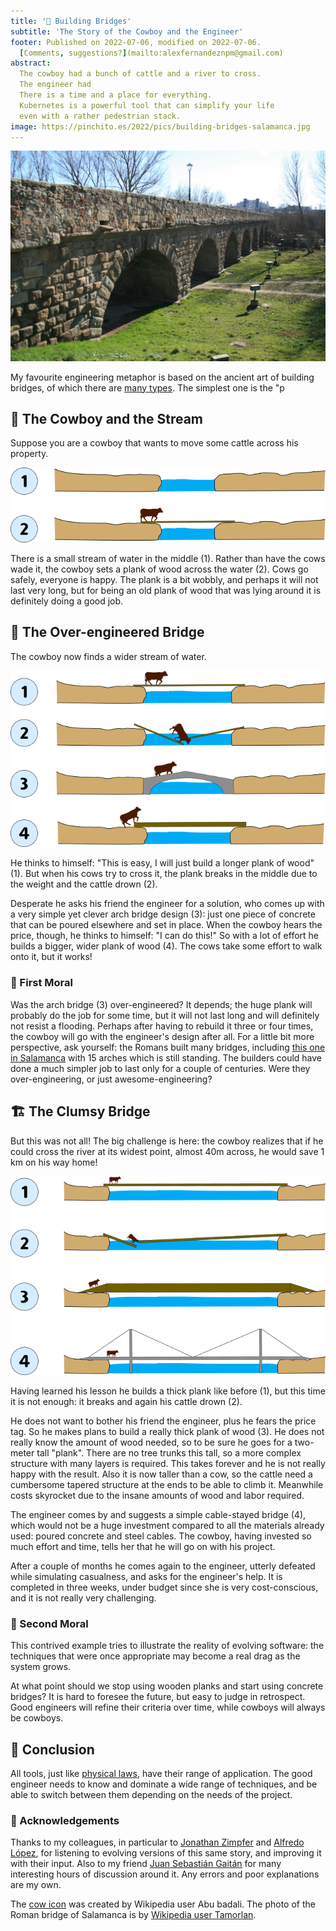```yaml
---
title: '🌉 Building Bridges'
subtitle: 'The Story of the Cowboy and the Engineer'
footer: Published on 2022-07-06, modified on 2022-07-06.
  [Comments, suggestions?](mailto:alexfernandeznpm@gmail.com)
abstract:
  The cowboy had a bunch of cattle and a river to cross.
  The engineer had 
  There is a time and a place for everything.
  Kubernetes is a powerful tool that can simplify your life
  even with a rather pedestrian stack.
image: https://pinchito.es/2022/pics/building-bridges-salamanca.jpg
---
```


![The Roman bridge of Salamanca, dating from around the 1st Century BC.](pics/building-bridges-salamanca.jpg "Roman bridge of Salamanca, with 8 arches showing. By Wikipedia user Tamorlan. Source: https://en.wikipedia.org/wiki/File:Lado_romano_del_Puente_-_Salamanca.JPG")

My favourite engineering metaphor is based on the ancient art of building bridges,
of which there are [many types](https://en.wikipedia.org/wiki/List_of_bridge_types).
The simplest one is the "p

## 🤠 The Cowboy and the Stream

Suppose you are a cowboy that wants to move some cattle across his property.

![Bridging a small stream is easy.](pics/building-bridges-small.png "1: simple drawing of a small river separating two bits of land. 2: the river is now bridged by a plank of wood, with a cow walking on it. Source: the author.")

There is a small stream of water in the middle (1).
Rather than have the cows wade it,
the cowboy sets a plank of wood across the water (2).
Cows go safely, everyone is happy.
The plank is a bit wobbly,
and perhaps it will not last very long,
but for being an old plank of wood that was lying around
it is definitely doing a good job.

## 📏 The Over-engineered Bridge

The cowboy now finds a wider stream of water.

![Bridging a medium stream can be hard.](pics/building-bridges-medium.png "1: a wider river, perhaps 10m wide, crossed by a long plank of wood. 2: the plank breaks and a cow drowns. 3: a concrete arch bridge is now set over the water, with a cow safely crossing it. 4: a thicker plank over the water, with a cow trying to get on it. Source: the author.")

He thinks to himself:
"This is easy, I will just build a longer plank of wood" (1).
But when his cows try to cross it,
the plank breaks in the middle due to the weight
and the cattle drown (2).

Desperate he asks his friend the engineer for a solution,
who comes up with a very simple yet clever arch bridge design (3):
just one piece of concrete that can be poured elsewhere and set in place.
When the cowboy hears the price, though,
he thinks to himself:
"I can do this!"
So with a lot of effort he builds a bigger, wider plank of wood (4).
The cows take some effort to walk onto it, but it works!

### 🤌 First Moral

Was the arch bridge (3) over-engineered?
It depends;
the huge plank will probably do the job for some time,
but it will not last long and will definitely not resist a flooding.
Perhaps after having to rebuild it three or four times,
the cowboy will go with the engineer's design after all.
For a little bit more perspective, ask yourself:
the Romans built many bridges,
including [this one in Salamanca](https://en.wikipedia.org/wiki/Roman_bridge_of_Salamanca)
with 15 arches which is still standing.
The builders could have done a much simpler job to last only for a couple of centuries.
Were they over-engineering, or just awesome-engineering?

## 🏗️ The Clumsy Bridge

But this was not all! The big challenge is here:
the cowboy realizes that if he could cross the river at its widest point,
almost 40m across,
he would save 1 km on his way home!

![Bridging a large stream is really hard and needs specialized tools.](pics/building-bridges-large.png "1: a wider river, almost 40m wide, with a long thick plank of wood. 2: the plank again breaks and another cow drowns. 3: a really thick plank of wood bridges the water, and since it is taller than a cow it is tapered on the extremes. 4: a simple cable-stayed bridge now spans the water, with a few cables stabilizing the structure, and a cow crossing the water safely. Source: the author.")

Having learned his lesson he builds a thick plank like before (1),
but this time it is not enough:
it breaks and again his cattle drown (2).

He does not want to bother his friend the engineer,
plus he fears the price tag.
So he makes plans to build a really thick plank of wood (3).
He does not really know the amount of wood needed,
so to be sure he goes for a two-meter tall "plank".
There are no tree trunks this tall,
so a more complex structure with many layers is required.
This takes forever and he is not really happy with the result.
Also it is now taller than a cow,
so the cattle need a cumbersome tapered structure at the ends
to be able to climb it.
Meanwhile costs skyrocket due to the insane amounts of wood and labor required.

The engineer comes by and suggests a simple cable-stayed bridge (4),
which would not be a huge investment compared to all the materials already used:
poured concrete and steel cables.
The cowboy, having invested so much effort and time,
tells her that he will go on with his project.

After a couple of months he comes again to the engineer,
utterly defeated while simulating casualness,
and asks for the engineer's help.
It is completed in three weeks,
under budget since she is very cost-conscious,
and it is not really very challenging.

### 🤌 Second Moral

This contrived example tries to illustrate the reality of evolving software:
the techniques that were once appropriate may become a real drag as the system grows.

At what point should we stop using wooden planks and start using concrete bridges?
It is hard to foresee the future,
but easy to judge in retrospect.
Good engineers will refine their criteria over time,
while cowboys will always be cowboys.

## 🤔 Conclusion

All tools, just like [physical laws](/2022/understanding-limits),
have their range of application.
The good engineer needs to know and dominate a wide range of techniques,
and be able to switch between them depending on the needs of the project.

### 🙏 Acknowledgements

Thanks to my colleagues,
in particular to
[Jonathan Zimpfer](https://www.linkedin.com/in/jonathan-zimpfer-8443229a/)
and
[Alfredo López](https://www.linkedin.com/in/alfredo-l%C3%B3pez-molt%C3%B3-b1814647/),
for listening to evolving versions of this same story,
and improving it with their input.
Also to my friend
[Juan Sebastián Gaitán](https://github.com/juangaitanv)
for many interesting hours of discussion around it.
Any errors and poor explanations are my own.

The [cow icon](https://commons.wikimedia.org/wiki/File:Cowicon.svg) was created by
Wikipedia user Abu badali.
The photo of the Roman bridge of Salamanca is by
[Wikipedia user Tamorlan](https://commons.wikimedia.org/wiki/Special:ListFiles/Tamorlan).


